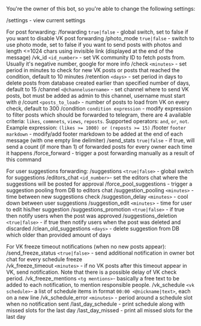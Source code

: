 You're the owner of this bot, so you're able to change the following settings:

/settings - view current settings

For post forwarding:
/forwarding `true|false` - global switch, set to false if you want to disable VK post forwarding
/photo_mode `true|false` - switch to use photo mode, set to false if you want to send posts with photos and length <=1024 chars using invisible link (displayed at the end of the message)
/vk\_id `<id_number>` - set VK community ID to fetch posts from. Usually it's negative number, google for more info
/check `<minutes>` - set period in minutes to check for new VK posts or posts that reached the condition, default to 10 minutes
/retention `<days>` - set period in days to delete posts from database created earlier than specified number of days, default to 15
/channel `<@channelusername>` - set channel where to send VK posts, bot must be added as admin to this channel, username must start with `@`
/count `<posts_to_load>` - number of posts to load from VK on every check, default to 300
/condition `condition expression` - modify expression to filter posts which should be forwarded to telegram, there are 4 available criteria: `likes`, `commnets`, `views`, `reposts`. Supported operators: `and`, `or`, `not`. Example expression: `(likes >= 1000) or (reposts >= 15)`
/footer `footer markdown` - modify/add footer markdown to be added at the end of each message (with one empty line delimiter) 
/send\_stats `true|false` - if true, will send a count (if more than 1) of forwarded posts for every owner each time it happens 
/force\_forward - trigger a post forwarding manually as a result of this command

For user suggestions forwarding:
/suggestions `<true|false>` - global switch for suggestions
/editors\_chat `<id_number>`- set the editors chat where the suggestions will be posted for approval 
/force\_pool\_suggestions - trigger a suggestion pooling from DB to editors chat
/suggestion\_pooling `<minutes>` - time between new suggestions check
/suggestion\_delay `<minutes>` - cool down between user suggestions
/suggestion\_edit `<minutes>` - time for user to edit his/her suggestion
/suggestions\_promotion `<true|false>` - if true then notify users when the post was approved
/suggestions\_deletion `<true|false>` - if true then notify users when the post was deleted and discarded
/clean\_old\_suggestions `<days>` - delete suggestion from DB which older than provided amount of days

For VK freeze timeout notifications (when no new posts appear):
/send\_freeze\_status `<true|false>` - send additional notification in owner bot chat for every schedule freeze  
/vk\_freeze\_timeout `<minutes>` - if no VK posts after this timeout appear in VK, send notification. Note that there is a possible delay of VK check period.
/vk\_freeze\_mentions `<tg mentions>`- basically a free text to be added to each notification, to mention responsible people. 
/vk\_schedule `<vk schedule>`- a list of schedule items in format `00:00 <@nickname|text>`, each on a new line
/vk\_schedule\_error `<minutes>` - period around a schedule slot when no notification sent
/last\_day\_schedule - print schedule along with missed slots for the last day
/last\_day\_missed - print all missed slots for the last day
